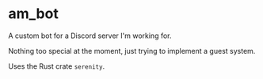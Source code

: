 # am_bot
A custom bot for a Discord server I'm working for.

Nothing too special at the moment, just trying to implement a guest system.

Uses the Rust crate `serenity`.
